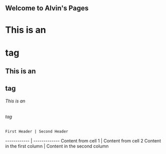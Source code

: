 ## Welcome to Alvin's Pages

# This is an <h1> tag
## This is an <h2> tag
###### This is an <h6> tag

	First Header | Second Header
------------ | -------------
Content from cell 1 | Content from cell 2
Content in the first column | Content in the second column